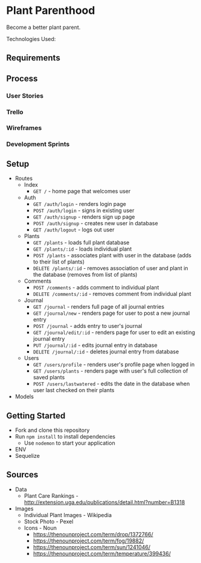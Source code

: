 # Plant Parenthood
Become a better plant parent.

Technologies Used:

## Requirements

## Process

### User Stories

### Trello

### Wireframes

### Development Sprints

## Setup

* Routes
  * Index
    * `GET /` - home page that welcomes user
  * Auth
    * `GET /auth/login` - renders login page
    * `POST /auth/login` - signs in existing user 
    * `GET /auth/signup` - renders sign up page  
    * `POST /auth/signup` - creates new user in database 
    * `GET /auth/logout` - logs out user 
  * Plants
    * `GET /plants` - loads full plant database
	* `GET /plants/:id` - loads individual plant
	* `POST /plants` - associates plant with user in the database (adds to their list of plants)
	* `DELETE /plants/:id` - removes association of user and plant in the database (removes from list of plants)
  * Comments
    * `POST /comments` - adds comment to individual plant
    * `DELETE /comments/:id` - removes comment from individual plant
  * Journal
    * `GET /journal` - renders full page of all journal entries
	* `GET /journal/new` - renders page for user to post a new journal entry
	* `POST /journal` - adds entry to user's journal
	* `GET /journal/edit/:id` - renders page for user to edit an existing journal entry
    * `PUT /journal/:id` - edits journal entry in database
    * `DELETE /journal/:id` - deletes journal entry from database
  * Users
    * `GET /users/profile` - renders user's profile page when logged in
    * `GET /users/plants` - renders page with user's full collection of saved plants
    * `POST /users/lastwatered` - edits the date in the database when user last checked on their plants
* Models


## Getting Started
* Fork and clone this repository
* Run `npm install` to install dependencies
  * Use `nodemon` to start your application
* ENV
* Sequelize

## Sources
* Data
  * Plant Care Rankings - http://extension.uga.edu/publications/detail.html?number=B1318
* Images
  * Individual Plant Images - Wikipedia
  * Stock Photo - Pexel
  * Icons - Noun
    * https://thenounproject.com/term/drop/1372766/
    * https://thenounproject.com/term/fog/19882/
    * https://thenounproject.com/term/sun/1241046/
    * https://thenounproject.com/term/temperature/399436/